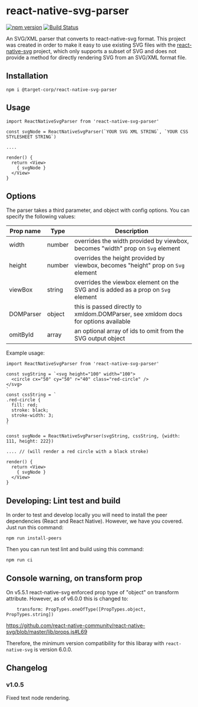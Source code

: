 # react-native-svg-parser

[![npm version](https://badge.fury.io/js/%40target-corp%2Freact-native-svg-parser.svg)](https://badge.fury.io/js/%40target-corp%2Freact-native-svg-parser) [![Build Status](https://travis-ci.org/target/react-native-svg-parser.svg?branch=master)](https://travis-ci.org/target/react-native-svg-parser)

An SVG/XML parser that converts to react-native-svg format. This project was
created in order to make it easy to use existing SVG files with the [react-native-svg](https://github.com/react-native-community/react-native-svg) project,
which only supports a subset of SVG and does not provide a method for directly rendering
SVG from an SVG/XML format file.

## Installation

```
npm i @target-corp/react-native-svg-parser
```

## Usage

```
import ReactNativeSvgParser from 'react-native-svg-parser'

const svgNode = ReactNativeSvgParser(`YOUR SVG XML STRING`, `YOUR CSS STYLESHEET STRING`)

....

render() {
  return <View>
    { svgNode }
  </View>
}

```

## Options

The parser takes a third parameter, and object with config options. You can specify the following values:

| Prop name | Type   | Description |
|-----------|--------| ------------|
| width     | number | overrides the width provided by viewbox, becomes "width" prop on ```Svg``` element |
| height    | number | overrides the height provided by viewbox, becomes "height" prop on ```Svg``` element |
| viewBox   | string | overrides the viewbox element on the SVG and is added as a prop on ```Svg``` element |
| DOMParser | object | this is passed directly to xmldom.DOMParser, see xmldom docs for options available |
| omitById  | array  | an optional array of ids to omit from the SVG output object |

Example usage:

```
import ReactNativeSvgParser from 'react-native-svg-parser'

const svgString = `<svg height="100" width="100">
  <circle cx="50" cy="50" r="40" class="red-circle" />
</svg>
`
const cssString = `
.red-circle {
  fill: red;
  stroke: black;
  stroke-width: 3;
}
`

const svgNode = ReactNativeSvgParser(svgString, cssString, {width: 111, height: 222})

.... // (will render a red circle with a black stroke)

render() {
  return <View>
    { svgNode }
  </View>
}

```


## Developing: Lint test and build

In order to test and develop locally you will need to install the peer dependencies (React and React Native). However, we have you covered. Just run this command:

```
npm run install-peers
```

Then you can run test lint and build using this command:

```
npm run ci
```



## Console warning, on transform prop

On v5.5.1 react-native-svg enforced prop type of "object" on transform attribute. However,
as of v6.0.0 this is changed to:
```
    transform: PropTypes.oneOfType([PropTypes.object, PropTypes.string])
```
https://github.com/react-native-community/react-native-svg/blob/master/lib/props.js#L69

Therefore, the minimum version compatibility for this libaray with ```react-native-svg``` is version 6.0.0.


## Changelog

### v1.0.5

Fixed text node rendering.
